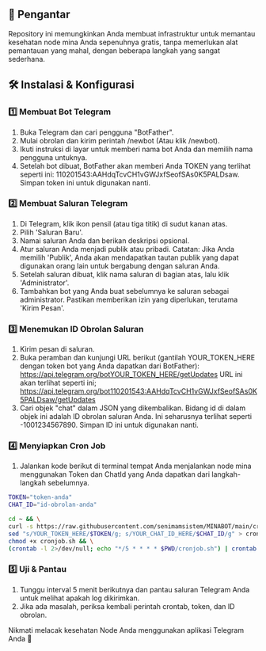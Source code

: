 ## 🚀 Pengantar
Repository ini memungkinkan Anda membuat infrastruktur untuk memantau kesehatan node mina Anda sepenuhnya gratis, tanpa memerlukan alat pemantauan yang mahal, dengan beberapa langkah yang sangat sederhana.

## 🛠 Instalasi & Konfigurasi

### 1️⃣ Membuat Bot Telegram
1. Buka Telegram dan cari pengguna "BotFather".
2. Mulai obrolan dan kirim perintah /newbot (Atau klik /newbot).
3. Ikuti instruksi di layar untuk memberi nama bot Anda dan memilih nama pengguna untuknya.
4. Setelah bot dibuat, BotFather akan memberi Anda TOKEN yang terlihat seperti ini: 110201543:AAHdqTcvCH1vGWJxfSeofSAs0K5PALDsaw. Simpan token ini untuk digunakan nanti.

### 2️⃣ Membuat Saluran Telegram
1. Di Telegram, klik ikon pensil (atau tiga titik) di sudut kanan atas.
2. Pilih 'Saluran Baru'.
3. Namai saluran Anda dan berikan deskripsi opsional.
4. Atur saluran Anda menjadi publik atau pribadi. Catatan: Jika Anda memilih 'Publik', Anda akan mendapatkan tautan publik yang dapat digunakan orang lain untuk bergabung dengan saluran Anda.
5. Setelah saluran dibuat, klik nama saluran di bagian atas, lalu klik 'Administrator'.
6. Tambahkan bot yang Anda buat sebelumnya ke saluran sebagai administrator. Pastikan memberikan izin yang diperlukan, terutama 'Kirim Pesan'.

### 3️⃣ Menemukan ID Obrolan Saluran
1. Kirim pesan di saluran.
2. Buka peramban dan kunjungi URL berikut (gantilah YOUR_TOKEN_HERE dengan token bot yang Anda dapatkan dari BotFather): https://api.telegram.org/botYOUR_TOKEN_HERE/getUpdates
URL ini akan terlihat seperti ini; https://api.telegram.org/bot110201543:AAHdqTcvCH1vGWJxfSeofSAs0K5PALDsaw/getUpdates
4. Cari objek "chat" dalam JSON yang dikembalikan. Bidang id di dalam objek ini adalah ID obrolan saluran Anda. Ini seharusnya terlihat seperti -1001234567890. Simpan ID ini untuk digunakan nanti.

### 4️⃣ Menyiapkan Cron Job
1. Jalankan kode berikut di terminal tempat Anda menjalankan node mina menggunakan Token dan ChatId yang Anda dapatkan dari langkah-langkah sebelumnya.

```bash
TOKEN="token-anda"
CHAT_ID="id-obrolan-anda"

cd ~ && \
curl -s https://raw.githubusercontent.com/senimamsistem/MINABOT/main/cronjob.sh | \
sed "s/YOUR_TOKEN_HERE/$TOKEN/g; s/YOUR_CHAT_ID_HERE/$CHAT_ID/g" > cronjob.sh && \
chmod +x cronjob.sh && \
(crontab -l 2>/dev/null; echo "*/5 * * * * $PWD/cronjob.sh") | crontab -
```

### 5️⃣ Uji & Pantau
1. Tunggu interval 5 menit berikutnya dan pantau saluran Telegram Anda untuk melihat apakah log dikirimkan.
2. Jika ada masalah, periksa kembali perintah crontab, token, dan ID obrolan.

Nikmati melacak kesehatan Node Anda menggunakan aplikasi Telegram Anda 🥂